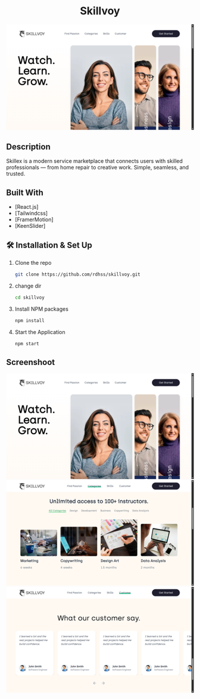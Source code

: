 <h1 align="center">
  Skillvoy
</h1>
<div align="center">
  <img alt="Logo" src="./src/assets/readme.png" />
</div>


## Description

Skillex is a modern service marketplace that connects users with skilled professionals — from home repair to creative work. Simple, seamless, and trusted.

## Built With

- [React.js]
- [Tailwindcss]
- [FramerMotion]
- [KeenSlider]

## 🛠 Installation & Set Up

1. Clone the repo
   ```sh
   git clone https://github.com/rdhss/skillvoy.git
   ```
1. change dir
   ```sh
   cd skillvoy
   ```
2. Install NPM packages
   ```sh
   npm install
   ```
3. Start the Application
   ```sh
   npm start
   ```

## Screenshoot

<div align="center">
  <img alt="Logo" src="./src/assets/readme.png" />
</div>

<div align="center">
  <img alt="Logo" src="./src/assets/readme2.png" />
</div>

<div align="center">
  <img alt="Logo" src="./src/assets/readme3.png" />
</div>